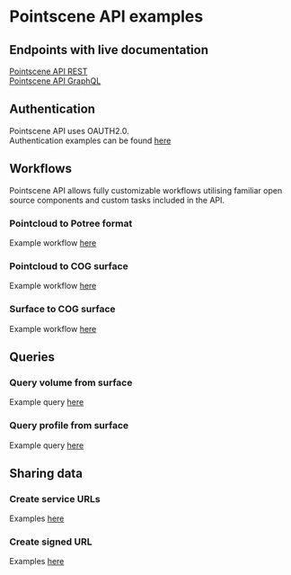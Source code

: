 # Pointscene API examples
## Endpoints with live documentation
[Pointscene API REST](https://api.pointscene.com/api)   
[Pointscene API GraphQL](https://api.pointscene.com/graphql)   

## Authentication
Pointscene API uses OAUTH2.0.   
Authentication examples can be found [here](https://github.com/Pointscene/pointscene-api-examples/blob/main/docs/Authentication.md)

## Workflows
Pointscene API allows fully customizable workflows utilising familiar open source components and custom tasks included in the API.   

### Pointcloud to Potree format
Example workflow [here](https://github.com/Pointscene/pointscene-api-examples/blob/main/docs/PointcloudToPotree.md)   

### Pointcloud to COG surface
Example workflow [here](https://github.com/Pointscene/pointscene-api-examples/blob/main/docs/PointcloudToSurface.md)

### Surface to COG surface
Example workflow [here](https://github.com/Pointscene/pointscene-api-examples/blob/main/docs/SurfaceToCOG.md)

## Queries
### Query volume from surface
Example query [here](https://github.com/Pointscene/pointscene-api-examples/blob/main/docs/QueryVolume.md)   

### Query profile from surface
Example query [here](https://github.com/Pointscene/pointscene-api-examples/blob/main/docs/QueryElevations.md)  

## Sharing data
### Create service URLs
Examples [here](https://github.com/Pointscene/pointscene-api-examples/blob/main/docs/CreateServiceUrl.md) 

### Create signed URL
Examples [here](https://github.com/Pointscene/pointscene-api-examples/blob/main/docs/CreateSignedUrl.md) 

